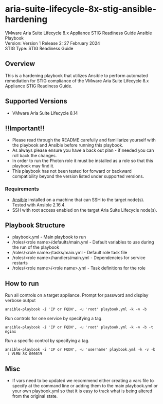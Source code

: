 # aria-suite-lifecycle-8x-stig-ansible-hardening
VMware Aria Suite Lifecycle 8.x Appliance STIG Readiness Guide Ansible Playbook  
Version: Version 1 Release 2: 27 February 2024  
STIG Type: STIG Readiness Guide  

## Overview
This is a hardening playbook that utilizes Ansible to perform automated remediation for STIG compliance of the VMware Aria Suite Lifecycle 8.x Appliance STIG Readiness Guide.

## Supported Versions
- VMware Aria Suite Lifecycle 8.14  

## !!Important!!
- Please read through the README carefully and familiarize yourself with the playbook and Ansible before running this playbook.
- As always please ensure you have a back out plan - if needed you can roll back the changes.
- In order to run the Photon role it must be installed as a role so that this playbook may find it.
- This playbook has not been tested for forward or backward compatibility beyond the version listed under supported versions.

### Requirements
- [Ansible](https://docs.ansible.com/ansible/latest/installation_guide/index.html) installed on a machine that can SSH to the target node(s).  Tested with Ansible 2.16.4.
- SSH with root access enabled on the target Aria Suite Lifecycle node(s).

## Playbook Structure
- playbook.yml - Main playbook to run
- /roles/\<role name>/defaults/main.yml - Default variables to use during the run of the playbook
- /roles/\<role name>/tasks/main.yml - Default role task file
- /roles/\<role name>/handlers/main.yml - Dependencies for service restarts
- /roles/\<role name>/\<role name>.yml - Task definitions for the role

## How to run

Run all controls on a target appliance. Prompt for password and display verbose output  
```
ansible-playbook -i 'IP or FQDN', -u 'root' playbook.yml -k -v -b
```
Run controls for one service by specifying a tag.  
```
ansible-playbook -i 'IP or FQDN', -u 'root' playbook.yml -k -v -b -t nginx
```
Run a specific control by specifying a tag.  
```
ansible-playbook -i 'IP or FQDN', -u 'username' playbook.yml -k -v -b -t VLMN-8X-000019
```

## Misc
- If vars need to be updated we recommend either creating a vars file to specify at the command line or adding them to the main playbook.yml or your own playbook.yml so that it is easy to track what is being altered from the original state.  
